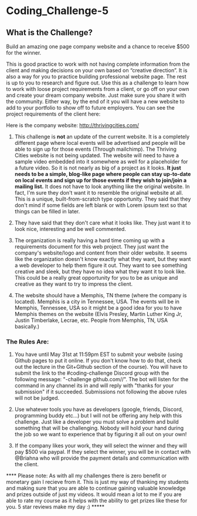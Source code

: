 # Coding_Challenge-5

## What is the Challenge?

Build an amazing one page company website and a chance to receive $500 for the winner.

This is good practice to work with not having complete information from the client and making decisions on your own based on “creative direction”. It is also a way for you to practice building professional website page. The rest is up to you to research and figure out. Use this as a challenge to learn how to work with loose project requirements from a client, or go off on your own and create your dream company website. Just make sure you share it with the community. Either way, by the end of it you will have a new website to add to your portfolio to show off to future employers. You can see the project requirements of the client here: 

Here is the company website: http://thrivingcities.com/

1) This challenge is **not** an update of the current website. It is a completely different page where local events will be advertised and people will be able to sign up for those events (Through mailchimp). The Thriving Cities website is not being updated. The website will need to have a sample video embedded into it somewhere as well for a placeholder for a future video.
So it is not nearly as big of a project as it looks. **It just needs to be a simple, blog-like page where people can stay up-to-date on local events and sign up for those events if they wish to join/join a mailing list.** It does not have to look anything like the original website. In fact, I'm sure they don't want it to resemble the original website at all. This is a unique, built-from-scratch type opportunity. They said that they don't mind if some fields are left blank or with Lorem ipsum text so that things can be filled in later.

2) They have said that they don't care what it looks like. They just want it to look nice, interesting and be well commented.

3) The organization is really having a hard time coming up with a requirements document for this web project. They just want the company's website/logo and content from their older website. It seems like the organization doesn't know exactly what they want, but they want a web developer to help them figure it out. They want to see something creative and sleek, but they have no idea what they want it to look like. This could be a really great opportunity for you to be as unique and creative as they want to try to impress the client.

4) The website should have a Memphis, TN theme (where the company is located). Memphis is a city in Tennessee, USA. The events will be in Memphis, Tennessee, USA so it might be a good idea for you to have Memphis themes on the website (Elvis Presley, Martin Luther King Jr, Justin Timberlake, Lecrae, etc. People from Memphis, TN, USA basically.)

### The Rules Are:

1. You have until May 31st at 11:59pm EST to submit your website (using Github pages to put it online. If you don't know how to do that, check out the lecture in the Git+Github section of the course). You will have to submit the link to the #coding-challenge Discord group with the following message:  "-challenge github.com/<username>/<repo>". The bot will listen for the command in any channel its in and will reply with "thanks for your submission" if it succeeded. Submissions not following the above rules will not be judged. 

2. Use whatever tools you have as developers (google, friends, Discord, programming buddy etc...) but I will not be offering any help with this challenge. Just like a developer you must solve a problem and build something that will be challenging. Nobody will hold your hand during the job so we want to experience that by figuring it all out on your own!

3. If the company likes your work, they will select the winner and they will pay $500 via paypal. If they select the winner, you will be in contact with @Briahna who will provide the payment details and communication with the client. 

**** Please note: As with all my challenges there is zero benefit or monetary gain I recieve from it. This is just my way of thanking my students and making sure that you are able to continue gaining valuable knowledge and prizes outside of just my videos. It would mean a lot to me if you are able to rate my course as it helps with the ability to get prizes like these for you. 5 star reviews make my day :) *****
